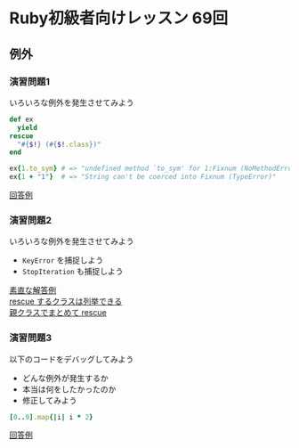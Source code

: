 # Ruby初級者向けレッスン 69回
## 例外

### 演習問題1
いろいろな例外を発生させてみよう

```ruby
def ex
  yield
rescue
  "#{$!} (#{$!.class})"
end

ex{1.to_sym} # => "undefined method `to_sym' for 1:Fixnum (NoMethodError)"
ex{1 + "1"}  # => "String can't be coerced into Fixnum (TypeError)"
```

[回答例](https://github.com/higaki/learn_ruby_kansai_69/blob/master/ex1.rb)

### 演習問題2
いろいろな例外を発生させてみよう

- `KeyError` を捕捉しよう
- `StopIteration` も捕捉しよう

[素直な解答例](https://github.com/higaki/learn_ruby_kansai_69/blob/master/ex2.rb)  
[rescue するクラスは列挙できる](https://github.com/higaki/learn_ruby_kansai_69/blob/master/ex2_1.rb)  
[親クラスでまとめて rescue](https://github.com/higaki/learn_ruby_kansai_69/blob/master/ex2_2.rb)

### 演習問題3
以下のコードをデバッグしてみよう

- どんな例外が発生するか
- 本当は何をしたかったのか
- 修正してみよう

```ruby
[0..9].map{|i| i * 2}
```

[回答例](https://github.com/higaki/learn_ruby_kansai_69/blob/master/ex3.rb)
